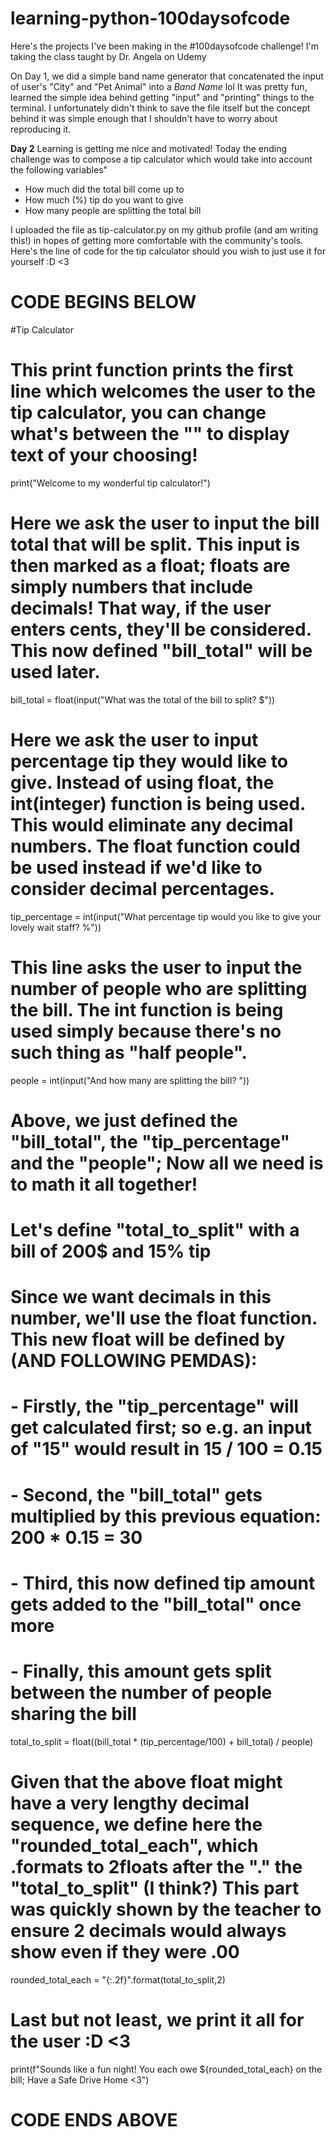 # learning-python-100daysofcode
Here's the projects I've been making in the #100daysofcode challenge! I'm taking the class taught by Dr. Angela on Udemy

On Day 1, we did a simple band name generator that concatenated the input of user's "City" and "Pet Animal" into a _Band Name_ lol
  It was pretty fun, learned the simple idea behind getting "input" and "printing" things to the terminal. I unfortunately didn't think to save the file itself but the concept     behind it was simple enough that I shouldn't have to worry about reproducing it.
  
**Day 2**
Learning is getting me nice and motivated! Today the ending challenge was to compose a tip calculator which would take into account the following variables"
- How much did the total bill come up to
- How much (%) tip do you want to give
- How many people are splitting the total bill

I uploaded the file as tip-calculator.py on my github profile (and am writing this!) in hopes of getting more comfortable with the community's tools. Here's the line of code for the tip calculator should you wish to just use it for yourself :D <3

# CODE BEGINS BELOW
#Tip Calculator

# This print function prints the first line which welcomes the user to the tip calculator, you can change what's between the "" to display text of your choosing!
print("Welcome to my wonderful tip calculator!")

# Here we ask the user to input the bill total that will be split. This input is then marked as a float; floats are simply numbers that include decimals! That way, if the user enters cents, they'll be considered. This now defined "bill_total" will be used later.
bill_total = float(input("What was the total of the bill to split? $"))

# Here we ask the user to input percentage tip they would like to give. Instead of using float, the int(integer) function is being used. This would eliminate any decimal numbers. The float function could be used instead if we'd like to consider decimal percentages.
tip_percentage = int(input("What percentage tip would you like to give your lovely wait staff? %"))

# This line asks the user to input the number of people who are splitting the bill. The int function is being used simply because there's no such thing as "half people".
people = int(input("And how many are splitting the bill? "))

# Above, we just defined the "bill_total", the "tip_percentage" and the "people"; Now all we need is to math it all together!

# Let's define "total_to_split" with a bill of 200$ and 15% tip

# Since we want decimals in this number, we'll use the float function. This new float will be defined by (AND FOLLOWING PEMDAS):
# - Firstly, the "tip_percentage" will get calculated first; so e.g. an input of "15" would result in 15 / 100 = 0.15
# - Second, the "bill_total" gets multiplied by this previous equation: 200 * 0.15 = 30
# - Third, this now defined tip amount gets added to the "bill_total" once more
# - Finally, this amount gets split between the number of people sharing the bill
total_to_split = float((bill_total * (tip_percentage/100) + bill_total) / people)

# Given that the above float might have a very lengthy decimal sequence, we define here the "rounded_total_each", which .formats to 2floats after the "." the "total_to_split" (I think?) This part was quickly shown by the teacher to ensure 2 decimals would always show even if they were .00
rounded_total_each = "{:.2f}".format(total_to_split,2)

# Last but not least, we print it all for the user :D <3
print(f"Sounds like a fun night! You each owe ${rounded_total_each} on the bill; Have a Safe Drive Home <3")
# **CODE ENDS ABOVE**
